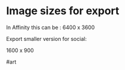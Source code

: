 # Image sizes for export
In Affinity this can be :
6400 x 3600

Export smaller version for social:

1600 x 900

#art